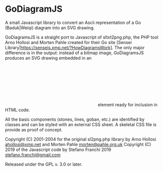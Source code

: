 # GoDiagramJS
A small Javascript library to convert an Ascii representation of a Go (Baduk|Weiqi) diagram into an SVG drawing. 

GoDiagramsJS is a straight port to Javascript of sltxt2png.php, the PHP tool Arno Hollosi and Morten Pahle created for 
their Go site  [Sensei Library|https://senseis.xmp.net/?HowDiagramsWork].
The only major difference is in the output: instead of a bitmap image, GoDiagramsJS produces an SVG drawing embedded 
in an <svg> </svg> element ready for inclusion in HTML code.

All the basic components (stones, lines, goban, etc.) are identified by classes and can be styled with an external CSS sheet. 
A skeletal CSS file is provide as proof of concept. 

Copyright (C) 2001-2004 for the original sl2png.php library by  Arno Hollosi <ahollosi@xmp.net> and Morten Pahle 
<morten@pahle.org.uk>
Copyright (C) 2019 of the Javascript code by Stefano Franchi 2019 <stefano.franchi@gmail.com>

Released under the GPL v. 3.0 or later.
